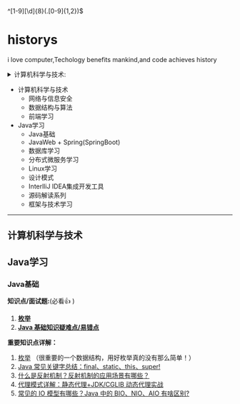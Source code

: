 
^[1-9][\d]{8}(.[0-9]{1,2})$
# historys
i love computer,Techology benefits mankind,and code achieves history


<!-- @import "[TOC]" {cmd="toc" depthFrom=1 depthTo=6 orderedList=false} -->
<!-- code_chunk_output -->
<details>
<summary>计算机科学与技术:</summary>
  
- 网络与信息安全
- 数据结构与算法
- 前端学习
  
</details>

- 计算机科学与技术
  - 网络与信息安全
  - 数据结构与算法
  - 前端学习
- Java学习
  - Java基础
  - JavaWeb + Spring(SpringBoot)
  - 数据库学习
  - 分布式微服务学习
  - Linux学习
  - 设计模式
  - InterlliJ IDEA集成开发工具
  - 源码解读系列
  - 框架与技术学习


<!-- /code_chunk_output -->


---
## 计算机科学与技术
## Java学习
### Java基础
**知识点/面试题:**(必看:+1: )
1. **[枚举](Java/Java基础知识/枚举.md)**
2. **[Java 基础知识疑难点/易错点](docs/java/basis/Java基础知识疑难点.md)**

**重要知识点详解：**

1. [枚举](docs/java/basis/用好Java中的枚举真的没有那么简单.md) （很重要的一个数据结构，用好枚举真的没有那么简单！）
2. [Java 常见关键字总结：final、static、this、super!](docs/java/basis/Java常见关键字总结.md)
3. [什么是反射机制？反射机制的应用场景有哪些？](docs/java/basis/反射机制.md)
4. [代理模式详解：静态代理+JDK/CGLIB 动态代理实战](docs/java/basis/代理模式详解.md)
5. [常见的 IO 模型有哪些？Java 中的 BIO、NIO、AIO 有啥区别?](https://www.cnblogs.com/javaguide/p/io.html)



